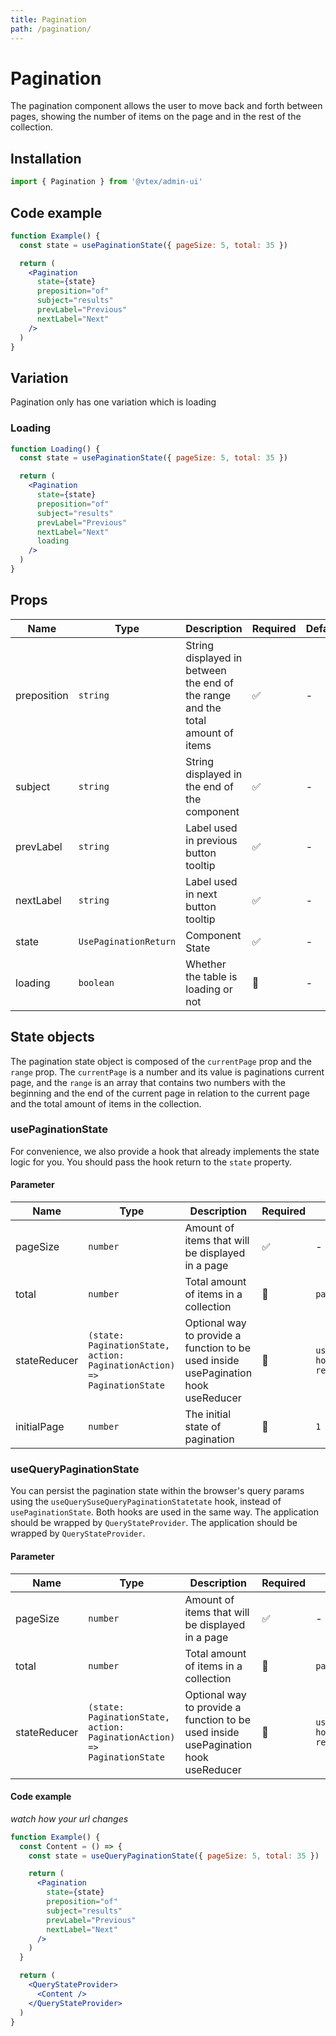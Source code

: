 ```yaml
---
title: Pagination
path: /pagination/
---
```


# Pagination

The pagination component allows the user to move back and forth between pages, showing the number of items on the page and in the rest of the collection.

## Installation

```jsx isStatic
import { Pagination } from '@vtex/admin-ui'
```

## Code example

```jsx
function Example() {
  const state = usePaginationState({ pageSize: 5, total: 35 })

  return (
    <Pagination
      state={state}
      preposition="of"
      subject="results"
      prevLabel="Previous"
      nextLabel="Next"
    />
  )
}
```

## Variation

Pagination only has one variation which is loading

### Loading

```jsx
function Loading() {
  const state = usePaginationState({ pageSize: 5, total: 35 })

  return (
    <Pagination
      state={state}
      preposition="of"
      subject="results"
      prevLabel="Previous"
      nextLabel="Next"
      loading
    />
  )
}
```

## Props

| Name        | Type                  | Description                                                                    | Required | Default |
| ----------- | --------------------- | ------------------------------------------------------------------------------ | -------- | ------- |
| preposition | `string`              | String displayed in between the end of the range and the total amount of items | ✅       | -       |
| subject     | `string`              | String displayed in the end of the component                                   | ✅       | -       |
| prevLabel   | `string`              | Label used in previous button tooltip                                          | ✅       | -       |
| nextLabel   | `string`              | Label used in next button tooltip                                              | ✅       | -       |
| state       | `UsePaginationReturn` | Component State                                                                | ✅       | -       |
| loading     | `boolean`             | Whether the table is loading or not                                            | 🚫       | -       |

## State objects

The pagination state object is composed of the `currentPage` prop and the `range` prop. The `currentPage` is a number and its value is paginations current page, and the `range` is an array that contains two numbers with the beginning and the end of the current page in relation to the current page and the total amount of items in the collection.

### usePaginationState

For convenience, we also provide a hook that already implements the state logic for you. You should pass the hook return to the `state` property.

#### Parameter

| Name         | Type                                                                    | Description                                                                        | Required | Default                              |
| ------------ | ----------------------------------------------------------------------- | ---------------------------------------------------------------------------------- | -------- | ------------------------------------ |
| pageSize     | `number`                                                                | Amount of items that will be displayed in a page                                   | ✅       | -                                    |
| total        | `number`                                                                | Total amount of items in a collection                                              | 🚫       | `pageSize`                           |
| stateReducer | `(state: PaginationState, action: PaginationAction) => PaginationState` | Optional way to provide a function to be used inside usePagination hook useReducer | 🚫       | `usePagination hook default reducer` |
| initialPage  | `number`                                                                | The initial state of pagination                                                    | 🚫       | `1`                                  |

### useQueryPaginationState

You can persist the pagination state within the browser's query params using the `useQuerySuseQueryPaginationStatetate` hook, instead of `usePaginationState`. Both hooks are used in the same way. The application should be wrapped by `QueryStateProvider`. The application should be wrapped by `QueryStateProvider`.

#### Parameter

| Name         | Type                                                                    | Description                                                                        | Required | Default                              |
| ------------ | ----------------------------------------------------------------------- | ---------------------------------------------------------------------------------- | -------- | ------------------------------------ |
| pageSize     | `number`                                                                | Amount of items that will be displayed in a page                                   | ✅       | -                                    |
| total        | `number`                                                                | Total amount of items in a collection                                              | 🚫       | `pageSize`                           |
| stateReducer | `(state: PaginationState, action: PaginationAction) => PaginationState` | Optional way to provide a function to be used inside usePagination hook useReducer | 🚫       | `usePagination hook default reducer` |

#### Code example

_watch how your url changes_

```jsx
function Example() {
  const Content = () => {
    const state = useQueryPaginationState({ pageSize: 5, total: 35 })

    return (
      <Pagination
        state={state}
        preposition="of"
        subject="results"
        prevLabel="Previous"
        nextLabel="Next"
      />
    )
  }

  return (
    <QueryStateProvider>
      <Content />
    </QueryStateProvider>
  )
}
```
